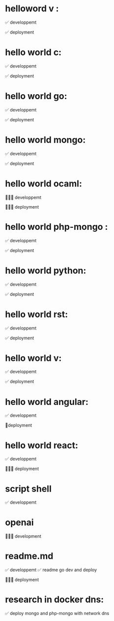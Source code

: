 # helloword v :
✅ developpemt 

✅ deployment

# hello world c:

✅ developpemt 

✅ deployment

# hello world go:

✅ developpemt 

✅ deployment

# hello world mongo:

✅ developpemt 

✅ deployment

# hello world ocaml:

 👷🏻‍♀️ developpemt

 👷🏻‍♀️ deployment 

# hello world php-mongo :

✅ developpemt 

✅ deployment

# hello world python:
✅ developpemt 

✅ deployment

# hello world rst:

✅ developpemt 

✅ deployment

# hello world v:

✅ developpemt 

✅ deployment

# hello world angular:

✅ developpemt 

👷deployment

# hello world react:

✅ developpemt 

👷🏻‍♀️ deployment


# script shell

✅ developpemt 
# openai

 👷🏻‍♀️ development 

# readme.md

✅ developpemt 
✅ readme go dev and deploy

👷🏻‍♀️ deployment

# research in docker dns:

✅  deploy mongo and php-mongo with network dns
